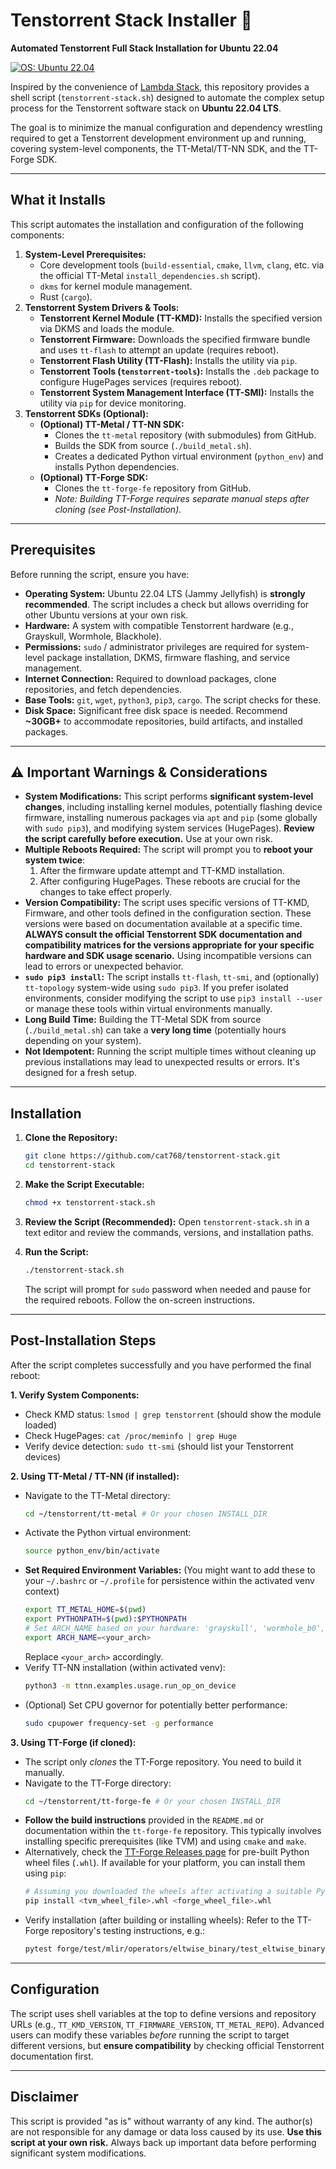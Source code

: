 # Tenstorrent Stack Installer 🚀

**Automated Tenstorrent Full Stack Installation for Ubuntu 22.04**

[![OS: Ubuntu 22.04](https://img.shields.io/badge/OS-Ubuntu%2022.04-blue)](https://ubuntu.com/download/desktop)

Inspired by the convenience of [Lambda Stack](https://lambdalabs.com/lambda-stack-deep-learning-software), this repository provides a shell script (`tenstorrent-stack.sh`) designed to automate the complex setup process for the Tenstorrent software stack on **Ubuntu 22.04 LTS**.

The goal is to minimize the manual configuration and dependency wrestling required to get a Tenstorrent development environment up and running, covering system-level components, the TT-Metal/TT-NN SDK, and the TT-Forge SDK.

---

## What it Installs

This script automates the installation and configuration of the following components:

1.  **System-Level Prerequisites:**
    *   Core development tools (`build-essential`, `cmake`, `llvm`, `clang`, etc. via the official TT-Metal `install_dependencies.sh` script).
    *   `dkms` for kernel module management.
    *   Rust (`cargo`).
2.  **Tenstorrent System Drivers & Tools:**
    *   **Tenstorrent Kernel Module (TT-KMD):** Installs the specified version via DKMS and loads the module.
    *   **Tenstorrent Firmware:** Downloads the specified firmware bundle and uses `tt-flash` to attempt an update (requires reboot).
    *   **Tenstorrent Flash Utility (TT-Flash):** Installs the utility via `pip`.
    *   **Tenstorrent Tools (`tenstorrent-tools`):** Installs the `.deb` package to configure HugePages services (requires reboot).
    *   **Tenstorrent System Management Interface (TT-SMI):** Installs the utility via `pip` for device monitoring.
3.  **Tenstorrent SDKs (Optional):**
    *   **(Optional) TT-Metal / TT-NN SDK:**
        *   Clones the `tt-metal` repository (with submodules) from GitHub.
        *   Builds the SDK from source (`./build_metal.sh`).
        *   Creates a dedicated Python virtual environment (`python_env`) and installs Python dependencies.
    *   **(Optional) TT-Forge SDK:**
        *   Clones the `tt-forge-fe` repository from GitHub.
        *   *Note: Building TT-Forge requires separate manual steps after cloning (see Post-Installation).*

---

## Prerequisites

Before running the script, ensure you have:

*   **Operating System:** Ubuntu 22.04 LTS (Jammy Jellyfish) is **strongly recommended**. The script includes a check but allows overriding for other Ubuntu versions at your own risk.
*   **Hardware:** A system with compatible Tenstorrent hardware (e.g., Grayskull, Wormhole, Blackhole).
*   **Permissions:** `sudo` / administrator privileges are required for system-level package installation, DKMS, firmware flashing, and service management.
*   **Internet Connection:** Required to download packages, clone repositories, and fetch dependencies.
*   **Base Tools:** `git`, `wget`, `python3`, `pip3`, `cargo`. The script checks for these.
*   **Disk Space:** Significant free disk space is needed. Recommend **~30GB+** to accommodate repositories, build artifacts, and installed packages.

---

## ⚠️ Important Warnings & Considerations

*   **System Modifications:** This script performs **significant system-level changes**, including installing kernel modules, potentially flashing device firmware, installing numerous packages via `apt` and `pip` (some globally with `sudo pip3`), and modifying system services (HugePages). **Review the script carefully before execution.** Use at your own risk.
*   **Multiple Reboots Required:** The script will prompt you to **reboot your system twice**:
    1.  After the firmware update attempt and TT-KMD installation.
    2.  After configuring HugePages.
    These reboots are crucial for the changes to take effect properly.
*   **Version Compatibility:** The script uses specific versions of TT-KMD, Firmware, and other tools defined in the configuration section. These versions were based on documentation available at a specific time. **ALWAYS consult the official Tenstorrent SDK documentation and compatibility matrices for the versions appropriate for your specific hardware and SDK usage scenario.** Using incompatible versions can lead to errors or unexpected behavior.
*   **`sudo pip3 install`:** The script installs `tt-flash`, `tt-smi`, and (optionally) `tt-topology` system-wide using `sudo pip3`. If you prefer isolated environments, consider modifying the script to use `pip3 install --user` or manage these tools within virtual environments manually.
*   **Long Build Time:** Building the TT-Metal SDK from source (`./build_metal.sh`) can take a **very long time** (potentially hours depending on your system).
*   **Not Idempotent:** Running the script multiple times without cleaning up previous installations may lead to unexpected results or errors. It's designed for a fresh setup.

---

## Installation

1.  **Clone the Repository:**
    ```bash
    git clone https://github.com/cat768/tenstorrent-stack.git
    cd tenstorrent-stack
    ```

2.  **Make the Script Executable:**
    ```bash
    chmod +x tenstorrent-stack.sh
    ```

3.  **Review the Script (Recommended):**
    Open `tenstorrent-stack.sh` in a text editor and review the commands, versions, and installation paths.

4.  **Run the Script:**
    ```bash
    ./tenstorrent-stack.sh
    ```
    The script will prompt for `sudo` password when needed and pause for the required reboots. Follow the on-screen instructions.

---

## Post-Installation Steps

After the script completes successfully and you have performed the final reboot:

**1. Verify System Components:**
*   Check KMD status: `lsmod | grep tenstorrent` (should show the module loaded)
*   Check HugePages: `cat /proc/meminfo | grep Huge`
*   Verify device detection: `sudo tt-smi` (should list your Tenstorrent devices)

**2. Using TT-Metal / TT-NN (if installed):**
*   Navigate to the TT-Metal directory:
    ```bash
    cd ~/tenstorrent/tt-metal # Or your chosen INSTALL_DIR
    ```
*   Activate the Python virtual environment:
    ```bash
    source python_env/bin/activate
    ```
*   **Set Required Environment Variables:** (You might want to add these to your `~/.bashrc` or `~/.profile` for persistence within the activated venv context)
    ```bash
    export TT_METAL_HOME=$(pwd)
    export PYTHONPATH=$(pwd):$PYTHONPATH
    # Set ARCH_NAME based on your hardware: 'grayskull', 'wormhole_b0', or 'blackhole'
    export ARCH_NAME=<your_arch>
    ```
    Replace `<your_arch>` accordingly.
*   Verify TT-NN installation (within activated venv):
    ```bash
    python3 -m ttnn.examples.usage.run_op_on_device
    ```
*   (Optional) Set CPU governor for potentially better performance:
    ```bash
    sudo cpupower frequency-set -g performance
    ```

**3. Using TT-Forge (if cloned):**
*   The script only *clones* the TT-Forge repository. You need to build it manually.
*   Navigate to the TT-Forge directory:
    ```bash
    cd ~/tenstorrent/tt-forge-fe # Or your chosen INSTALL_DIR
    ```
*   **Follow the build instructions** provided in the `README.md` or documentation within the `tt-forge-fe` repository. This typically involves installing specific prerequisites (like TVM) and using `cmake` and `make`.
*   Alternatively, check the [TT-Forge Releases page](https://github.com/tenstorrent/tt-forge/releases) for pre-built Python wheel files (`.whl`). If available for your platform, you can install them using `pip`:
    ```bash
    # Assuming you downloaded the wheels after activating a suitable Python environment
    pip install <tvm_wheel_file>.whl <forge_wheel_file>.whl
    ```
*   Verify installation (after building or installing wheels):
    Refer to the TT-Forge repository's testing instructions, e.g.:
    ```bash
    pytest forge/test/mlir/operators/eltwise_binary/test_eltwise_binary.py::test_add
    ```

---

## Configuration

The script uses shell variables at the top to define versions and repository URLs (e.g., `TT_KMD_VERSION`, `TT_FIRMWARE_VERSION`, `TT_METAL_REPO`). Advanced users can modify these variables *before* running the script to target different versions, but **ensure compatibility** by checking official Tenstorrent documentation first.

---

## Disclaimer

This script is provided "as is" without warranty of any kind. The author(s) are not responsible for any damage or data loss caused by its use. **Use this script at your own risk.** Always back up important data before performing significant system modifications.

